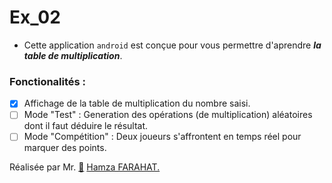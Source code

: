 # Ex_02
- Cette application ` android ` est conçue pour vous permettre d'aprendre _**la table de multiplication**_.

### Fonctionalités :

- [x] Affichage de la table de multiplication du nombre saisi.
- [ ] Mode "Test" : Generation des opérations (de multiplication) aléatoires dont il faut déduire le résultat.
- [ ] Mode "Compétition" : Deux joueurs s'affrontent en temps réel pour marquer des points.

Réalisée par Mr. [:link:](https://github.com/hamzaft1) <ins>Hamza FARAHAT.</ins>
